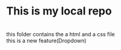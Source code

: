 # This is my local repo
<br>
this folder contains the a html and a css file
<br>
this is a new feature(Dropdown)
